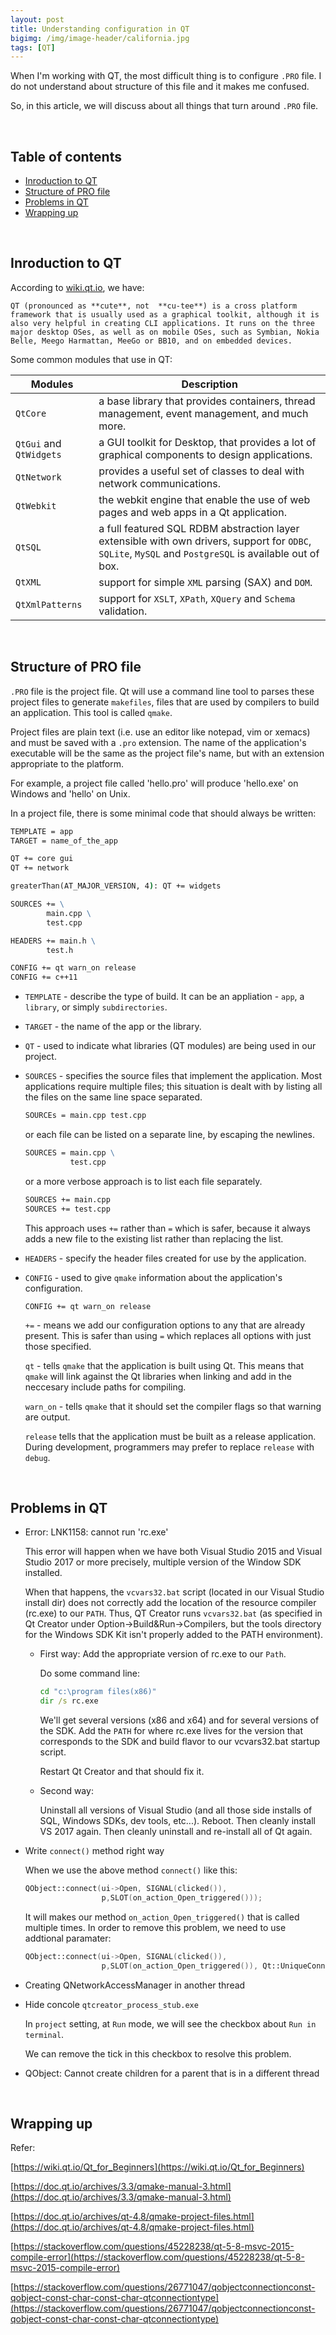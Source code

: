 ```yaml
---
layout: post
title: Understanding configuration in QT
bigimg: /img/image-header/california.jpg
tags: [QT]
---
```


When I'm working with QT, the most difficult thing is to configure ```.PRO``` file. I do not understand about structure of this file and it makes me confused. 

So, in this article, we will discuss about all things that turn around ```.PRO``` file.

<br>

## Table of contents
- [Inroduction to QT](#introduction-to-qt)
- [Structure of PRO file](#structure-of-pro-file)
- [Problems in QT](#problems-in-qt)
- [Wrapping up](#wrapping-up)

<br>

## Inroduction to QT
According to [wiki.qt.io](https://wiki.qt.io/Qt_for_Beginners), we have:

```
QT (pronounced as **cute**, not  **cu-tee**) is a cross platform framework that is usually used as a graphical toolkit, although it is also very helpful in creating CLI applications. It runs on the three major desktop OSes, as well as on mobile OSes, such as Symbian, Nokia Belle, Meego Harmattan, MeeGo or BB10, and on embedded devices. 
```

Some common modules that use in QT:

|            Modules             |                  Description                  |
| ------------------------------ | --------------------------------------------- |
| ```QtCore```                   | a base library that provides containers, thread management, event management, and much more. |
| ```QtGui``` and ```QtWidgets```| a GUI toolkit for Desktop, that provides a lot of graphical components to design applications. |
| ```QtNetwork```                | provides a useful set of classes to deal with network communications. |
| ```QtWebkit```                 | the webkit engine that enable the use of web pages and web apps in a Qt application. |
| ```QtSQL```                    | a full featured SQL RDBM abstraction layer extensible with own drivers, support for ```ODBC```, ```SQLite```, ```MySQL``` and ```PostgreSQL``` is available out of box. |
| ```QtXML```                    | support for simple ```XML``` parsing (SAX) and ```DOM```. |
| ```QtXmlPatterns```            | support for ```XSLT```, ```XPath```, ```XQuery``` and ```Schema``` validation. |

<br>

## Structure of PRO file
```.PRO``` file is the project file. Qt will use a command line tool to parses these project files to generate ```makefiles```, files that are used by compilers to build an application. This tool is called ```qmake```. 

Project files are plain text (i.e. use an editor like notepad, vim or xemacs) and must be saved with a ```.pro``` extension. The name of the application's executable will be the same as the project file's name, but with an extension appropriate to the platform. 

For example, a project file called 'hello.pro' will produce 'hello.exe' on Windows and 'hello' on Unix.

In a project file, there is some minimal code that should always be written:

```bat
TEMPLATE = app
TARGET = name_of_the_app

QT += core gui
QT += network

greaterThan(AT_MAJOR_VERSION, 4): QT += widgets

SOURCES += \
        main.cpp \
        test.cpp

HEADERS += main.h \
        test.h

CONFIG += qt warn_on release
CONFIG += c++11
```

- ```TEMPLATE``` - describe the type of build. It can be an appliation - ```app```, a ```library```, or simply ```subdirectories```.

- ```TARGET``` - the name of the app or the library.

- ```QT``` - used to indicate what libraries (QT modules) are being used in our project.

- ```SOURCES``` - specifies the source files that implement the application. Most applications require multiple files; this situation is dealt with by listing all the files on the same line space separated.

    ```bat
    SOURCEs = main.cpp test.cpp
    ```

    or each file can be listed on a separate line, by escaping the newlines.

    ```bat
    SOURCES = main.cpp \
              test.cpp
    ```

    or a more verbose approach is to list each file separately.

    ```bat
    SOURCES += main.cpp
    SOURCES += test.cpp
    ```

    This approach uses ```+=``` rather than ```=``` which is safer, because it always adds a new file to the existing list rather than replacing the list.

- ```HEADERS``` - specify the header files created for use by the application.

- ```CONFIG``` - used to give ```qmake``` information about the application's configuration.

    ```
    CONFIG += qt warn_on release
    ```

    ```+=``` - means we add our configuration options to any that are already present. This is safer than using ```=``` which replaces all options with just those specified.

    ```qt``` - tells ```qmake``` that the application is built using Qt. This means that ```qmake``` will link against the Qt libraries when linking and add in the neccesary include paths for compiling.

    ```warn_on``` - tells ```qmake``` that it should set the compiler flags so that warning are output.

    ```release``` tells that the application must be built as a release application. During development, programmers may prefer to replace ```release``` with ```debug```.

<br>

## Problems in QT
- Error: LNK1158: cannot run 'rc.exe'

    This error will happen when we have both Visual Studio 2015 and Visual Studio 2017 or more precisely, multiple version of the Window SDK installed.

    When that happens, the ```vcvars32.bat``` script (located in our Visual Studio install dir) does not correctly add the location of the resource compiler (rc.exe) to our ```PATH```. Thus, QT Creator runs ```vcvars32.bat``` (as specified in Qt Creator under Option->Build&Run->Compilers, but the tools directory for the Windows SDK Kit isn't properly added to the PATH environment).

    - First way: Add the appropriate version of rc.exe to our ```Path```.

        Do some command line:

        ```bat
        cd "c:\program files(x86)"
        dir /s rc.exe
        ```

        We'll get several versions (x86 and x64) and for several versions of the SDK. Add the ```PATH``` for where rc.exe lives for the version that corresponds to the SDK and build flavor to our vcvars32.bat startup script.

        Restart Qt Creator and that should fix it.

    - Second way: 
    
        Uninstall all versions of Visual Studio (and all those side installs of SQL, Windows SDKs, dev tools, etc...). Reboot. Then cleanly install VS 2017 again. Then cleanly uninstall and re-install all of Qt again.

- Write ```connect()``` method right way

    When we use the above method ```connect()``` like this:

    ```C++
    QObject::connect(ui->Open, SIGNAL(clicked()),
                     p,SLOT(on_action_Open_triggered()));
    ```

    It will makes our method ```on_action_Open_triggered()``` that is called multiple times. In order to remove this problem, we need to use addtional paramater:

    ```C++
    QObject::connect(ui->Open, SIGNAL(clicked()),
                     p,SLOT(on_action_Open_triggered()), Qt::UniqueConnection);
    ```

- Creating QNetworkAccessManager in another thread


- Hide concole ```qtcreator_process_stub.exe```

    In ```project``` setting, at ```Run``` mode, we will see the checkbox about ```Run in terminal```. 

    We can remove the tick in this checkbox to resolve this problem.

- QObject: Cannot create children for a parent that is in a different thread




<br>

## Wrapping up




Refer:

[https://wiki.qt.io/Qt_for_Beginners](https://wiki.qt.io/Qt_for_Beginners)

[https://doc.qt.io/archives/3.3/qmake-manual-3.html](https://doc.qt.io/archives/3.3/qmake-manual-3.html)

[https://doc.qt.io/archives/qt-4.8/qmake-project-files.html](https://doc.qt.io/archives/qt-4.8/qmake-project-files.html)

[https://stackoverflow.com/questions/45228238/qt-5-8-msvc-2015-compile-error](https://stackoverflow.com/questions/45228238/qt-5-8-msvc-2015-compile-error)

[https://stackoverflow.com/questions/26771047/qobjectconnectionconst-qobject-const-char-const-char-qtconnectiontype](https://stackoverflow.com/questions/26771047/qobjectconnectionconst-qobject-const-char-const-char-qtconnectiontype)

